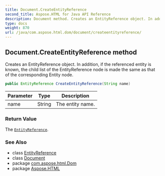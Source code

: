 ```yaml
---
title: Document.CreateEntityReference
second_title: Aspose.HTML for Java API Reference
description: Document method. Creates an EntityReference object. In addition if the referenced entity is known the child list of the EntityReference node is made the same as that of the corresponding Entity node
type: docs
weight: 870
url: /java/com.aspose.html.dom/document/createentityreference/
---
```

## Document.CreateEntityReference method

Creates an EntityReference object. In addition, if the referenced entity is known, the child list of the EntityReference node is made the same as that of the corresponding Entity node.

```java
public EntityReference CreateEntityReference(String name)
```

| Parameter | Type | Description |
| --- | --- | --- |
| name | String | The entity name. |

### Return Value

The [`EntityReference`](../../entityreference/).

### See Also

* class [EntityReference](../../entityreference/)
* class [Document](../)
* package [com.aspose.html.Dom](../../document/)
* package [Aspose.HTML](../../../)
